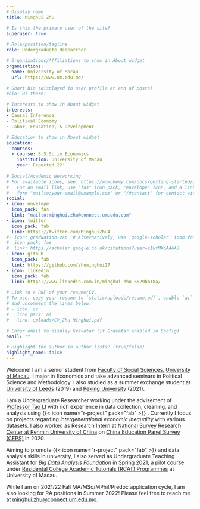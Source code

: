 ```yaml
---
# Display name
title: Minghui Zhu

# Is this the primary user of the site?
superuser: true

# Role/position/tagline
role: Undergraduate Researcher

# Organizations/Affiliations to show in About widget
organizations:
- name: University of Macau
  url: https://www.um.edu.mo/

# Short bio (displayed in user profile at end of posts)
#bio: Hi there!

# Interests to show in About widget
interests:
- Causal Inference
- Political Economy
- Labor, Education, & Development

# Education to show in About widget
education:
  courses:
  - course: B.S.Sc in Economics
    institution: University of Macau
    year: Expected 22'
 
# Social/Academic Networking
# For available icons, see: https://wowchemy.com/docs/getting-started/page-builder/#icons
#   For an email link, use "fas" icon pack, "envelope" icon, and a link in the
#   form "mailto:your-email@example.com" or "/#contact" for contact widget.
social:
- icon: envelope
  icon_pack: fas
  link: "mailto:minghui.zhu@connect.um.edu.com"
- icon: twitter
  icon_pack: fab
  link: https://twitter.com/MinghuiZhu4
#- icon: graduation-cap  # Alternatively, use `google-scholar` icon from `ai` icon pack
#  icon_pack: fas
#  link: https://scholar.google.co.uk/citations?user=sIwtMXoAAAAJ
- icon: github
  icon_pack: fab
  link: https://github.com/zhuminghui17
- icon: linkedin
  icon_pack: fab
  link: https://www.linkedin.com/in/minghui-zhu-6629bb18a/

# Link to a PDF of your resume/CV.
# To use: copy your resume to `static/uploads/resume.pdf`, enable `ai` icons in `params.toml`, 
# and uncomment the lines below.
# - icon: cv
#   icon_pack: ai
#   link: uploads/CV_Zhu Minghui.pdf

# Enter email to display Gravatar (if Gravatar enabled in Config)
email: ""

# Highlight the author in author lists? (true/false)
highlight_name: false
---
```


Welcome! I am a senior student from [Faculty of Social Sciences](https://fss.um.edu.mo/), [University of Macau](https://www.um.edu.mo/). I major in Economics and take advanced seminars in Political Science and Methodology. I also studied as a summer exchange student at [University of Leeds](https://www.leeds.ac.uk/) (2019) and [Peking University](https://english.pku.edu.cn/) (2021).

I am a Undergraduate Researcher working under the advisement of [Professor Tao LI](https://www.um.edu.mo/fss/pa/about_us/staff/TaoLi.html) with rich experience in data collection, cleaning, and analysis using {{< icon name="r-project" pack="fab" >}} . Currently I focus on projects regarding *intergenerational economic inequality* with various datasets. I also worked as Research Intern at [National Survey Research Center at Renmin University of China](http://nsrc.ruc.edu.cn/) on [China Education Panel Survey (CEPS)](http://ceps.ruc.edu.cn/English/Home.htm) in 2020.

Aiming to promote {{< icon name="r-project" pack="fab" >}}  and data analysis skills in university, I also served as Undergraduate Teaching Assistant for [*Big Data Analysis Foundation*](#teaching) in Spring 2021, a pilot course under [Residental College Academic Tutorials (RCAT) Programmes](https://rc.um.edu.mo/rc-academic-matters/rcat-programmes/) at University of Macau.  

While I am on 2021/22 Fall MA/MSc/MPhil/Predoc application cycle, I am also looking for RA positions in Summer 2022! Please feel free to reach me at minghui.zhu@connect.um.edu.mo.
